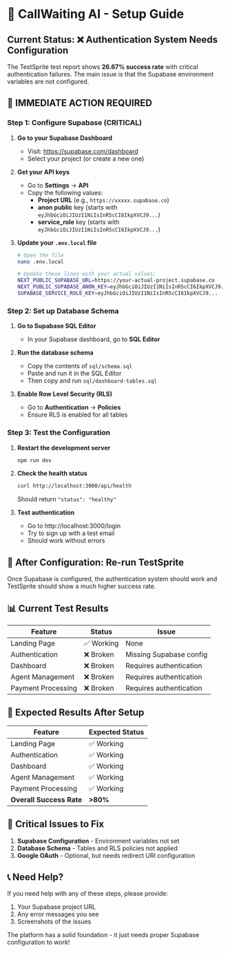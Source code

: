 # 🚀 CallWaiting AI - Setup Guide

## Current Status: ❌ Authentication System Needs Configuration

The TestSprite test report shows **26.67% success rate** with critical authentication failures. The main issue is that the Supabase environment variables are not configured.

## 🔧 **IMMEDIATE ACTION REQUIRED**

### Step 1: Configure Supabase (CRITICAL)

1. **Go to your Supabase Dashboard**
   - Visit: https://supabase.com/dashboard
   - Select your project (or create a new one)

2. **Get your API keys**
   - Go to **Settings** → **API**
   - Copy the following values:
     - **Project URL** (e.g., `https://xxxxx.supabase.co`)
     - **anon public** key (starts with `eyJhbGciOiJIUzI1NiIsInR5cCI6IkpXVCJ9...`)
     - **service_role** key (starts with `eyJhbGciOiJIUzI1NiIsInR5cCI6IkpXVCJ9...`)

3. **Update your `.env.local` file**
   ```bash
   # Open the file
   nano .env.local
   
   # Update these lines with your actual values:
   NEXT_PUBLIC_SUPABASE_URL=https://your-actual-project.supabase.co
   NEXT_PUBLIC_SUPABASE_ANON_KEY=eyJhbGciOiJIUzI1NiIsInR5cCI6IkpXVCJ9...
   SUPABASE_SERVICE_ROLE_KEY=eyJhbGciOiJIUzI1NiIsInR5cCI6IkpXVCJ9...
   ```

### Step 2: Set up Database Schema

1. **Go to Supabase SQL Editor**
   - In your Supabase dashboard, go to **SQL Editor**

2. **Run the database schema**
   - Copy the contents of `sql/schema.sql`
   - Paste and run it in the SQL Editor
   - Then copy and run `sql/dashboard-tables.sql`

3. **Enable Row Level Security (RLS)**
   - Go to **Authentication** → **Policies**
   - Ensure RLS is enabled for all tables

### Step 3: Test the Configuration

1. **Restart the development server**
   ```bash
   npm run dev
   ```

2. **Check the health status**
   ```bash
   curl http://localhost:3000/api/health
   ```
   Should return `"status": "healthy"`

3. **Test authentication**
   - Go to http://localhost:3000/login
   - Try to sign up with a test email
   - Should work without errors

## 🧪 **After Configuration: Re-run TestSprite**

Once Supabase is configured, the authentication system should work and TestSprite should show a much higher success rate.

## 📊 **Current Test Results**

| Feature | Status | Issue |
|---------|--------|-------|
| Landing Page | ✅ Working | None |
| Authentication | ❌ Broken | Missing Supabase config |
| Dashboard | ❌ Broken | Requires authentication |
| Agent Management | ❌ Broken | Requires authentication |
| Payment Processing | ❌ Broken | Requires authentication |

## 🎯 **Expected Results After Setup**

| Feature | Expected Status |
|---------|----------------|
| Landing Page | ✅ Working |
| Authentication | ✅ Working |
| Dashboard | ✅ Working |
| Agent Management | ✅ Working |
| Payment Processing | ✅ Working |
| **Overall Success Rate** | **>80%** |

## 🚨 **Critical Issues to Fix**

1. **Supabase Configuration** - Environment variables not set
2. **Database Schema** - Tables and RLS policies not applied
3. **Google OAuth** - Optional, but needs redirect URI configuration

## 📞 **Need Help?**

If you need help with any of these steps, please provide:
1. Your Supabase project URL
2. Any error messages you see
3. Screenshots of the issues

The platform has a solid foundation - it just needs proper Supabase configuration to work!